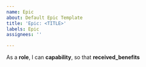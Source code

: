 ```yaml
---
name: Epic
about: Default Epic Template
title: 'Epic: <TITLE>'
labels: Epic
assignees: ''

---
```


As a **role**, I can **capability**, so that **received_benefits**
